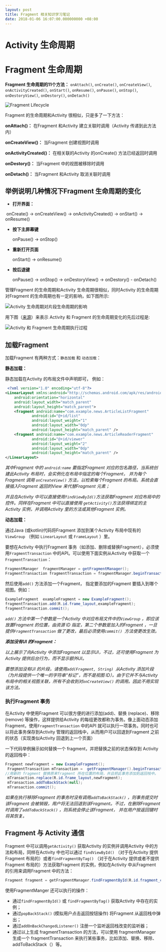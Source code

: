 ```yaml
---
layout: post
title: Fragment 相关知识学习笔记
date: 2018-01-06 16:07:00.000000000 +08:00
---
```




# Activity 生命周期  



#  Fragment 生命周期

**Fragment 生命周期的11个方法：** `onAttach()`, `onCreate()`, `onCreateView()`, `onActivityCreated()`, `onStart()`, `onResume()`, `onPause()`, `onStop()`, `onDestoryView()`, `onDestory()`, `onDetach() `  

 ![Fragment Lifecycle](https://github.com/XXXXJL/xxxxjl.github.io/raw/master/assets/blog_images/2019-01/2019010505.png?raw=true)  

Fragment 的生命周期和Activity  很相似，只是多了一下方法：

**onAttach()：** 在Fragment 和Activity 建立关联时调用（Activity 传递到此方法内）

**onCreateView()：** 当Fragment 创建视图时调用

**onActivityCreated()：** 在相关联的Activity 的onCreate() 方法已经返回时调用

**onDestory()：** 当Fragment 中的视图被移除时调用

**onDetach()：** 当Fragment 和Activity 取消关联时调用  



## 举例说明几种情况下Fragment 生命周期的变化

* **打开界面：** 

​       onCreate() -> onCreateView() -> onActivityCreated() -> onStart() -> onResume() 

* **按下主屏幕键** 

  onPause() -> onStop() 

* **重新打开页面**

  onStart() -> onResume()

* **按后退键**

  onPause() -> onStop() -> onDestoryView() -> onDestory() - onDetach()

管理Fragment 的生命周期和Activity 生命周期很相似，同时Activity 的生命周期对Fragment 的生命周期也有一定的影响，如下图所示:  

 ![Activity 生命周期对片段生命周期的影响](https://github.com/XXXXJL/xxxxjl.github.io/raw/master/assets/blog_images/2019-01/2019010506.png?raw=true)   

用下图（[来源](https://www.jianshu.com/p/184f0c8857d6)）来表示 Activity 和 Fragment 的生命周期变化的先后过程是: 

 ![Activity 和 Fragment 生命周期执行过程](https://github.com/XXXXJL/xxxxjl.github.io/raw/master/assets/blog_images/2019-01/2019010507.png?raw=true)     



## 加载Fragment 

加载Fragment 有两种方式：`静态加载` 和 `动态加载`：

**静态加载：**

静态加载在Activity 的布局文件中声明即可，  例如：

```xml
 <?xml version="1.0" encoding="utf-8"?>
<LinearLayout xmlns:android="http://schemas.android.com/apk/res/android"
    android:orientation="horizontal"
    android:layout_width="match_parent"
    android:layout_height="match_parent">
    <fragment android:name="com.example.news.ArticleListFragment"
            android:id="@+id/list"
            android:layout_weight="1"
            android:layout_width="0dp"
            android:layout_height="match_parent" />
    <fragment android:name="com.example.news.ArticleReaderFragment"
            android:id="@+id/viewer"
            android:layout_weight="2"
            android:layout_width="0dp"
            android:layout_height="match_parent" />
</LinearLayout>
```

*其中Fragment 中的 `android:name` 要指定Fragment 对应的包名路径，当系统创建此Activity 布局时，会实例化在布局中指定的每个Fragment， 并为每个Fragment 调用 `onCreateView()` 方法，以检索每个Fragment 的布局。系统会直接插入Fragment 返回的View 来代替Fragment 元素；* 

*并且在Activity 中可以直接使用`findViewById()`方法获取Fragment 对应布局中的控件。同样在Fragment 中可以直接使用 `getActivity()`方法获得绑定的主Activity 实例，并调用Activity 里的方法或其他Fragment 实例。*  

**动态加载：** 

通过Java (或kotlin)代码将Fragment 添加到某个Activity 布局中现有的 `ViewGroup` （例如 `LinearLayout` 或 `FrameLayout` ）里。

要想在Activity 中执行Fragment 事务（如添加、删除或替换Fragment），必须使用`FragmentTransaction` 中的API。可以使用下面实例从Activity 中获取一个`FragmentTransaction`：

```java
FragmentManager  fragmentManager = getFragmentManager();
FragmentTransaction fragmentTransaction = fragmentManager.beginTransaction();
```

然后使用`add()` 方法添加一个Fragment， 指定要添加的Fragment 要插入到哪个视图。例如：

```java
ExampleFragment  exampleFragment = new ExampleFragment();
fragmentTransaction.add(R.id.frame_layout,exampleFragment);
fragmentTransaction.commit();
```

*`add()` 方法中第一个参数是一个Activity 中对应布局文件中的`ViewGroup` ，即应该放置Fragment 的位置，由资源 ID 指定，第二个参数是加入的Fragment ，一旦提供`FragmentTransaction`  做了更改，最后必须使用`commit() `方法使更改生效。*  

***添加没有UI 的Fragment：***

*以上展示了向Activity 中添加Fragment 以显示UI，不过，还可使用Fragment 为Activity 提供后台行为，而不显示额外UI。*  

*要想添加没有UI 的片段，请使用`add(Fragment, String) `从Activity 添加片段（为片段提供一个唯一的字符串“标记”，而不是视图 ID）。由于它并不与Activity 布局中的相关视图关联，所有不会收到对`onCreateView()` 的调用。因此不用实现该方法。*

### **执行Fragment 事务**

在Activity 中使用Fragment 可以很方便的进行添加(add)、替换 (replace)、移除(remove) 等操作，这样提供给Activity 的每组更改都称为事务。像上面动态添加Fragment，使用`FragmentTransaction` 中的API 就可以执行一项事务。同时也可以将此事务保存到Activity 管理的返回栈中，从而用户可以回退到Fragment 之前的状态（实现类似Activity 回退到上一个页面）

一下代码举例展示如何替换一个 fragment，并把替换之前的状态保存到 Activity 的返回栈中：

```java
Fragment newFragment = new ExampleFragment();
 FragmentTransaction mTransaction =  getFragmentManager().beginTransaction();
//用新的 fragment 替换原来fragment 所在位置的布局，并且把此事务添加到返回栈中。
 mTransaction.replace(R.id.frame_layout,newFragment);
 mTransaction.addToBackStack(null);
 mTransaction.commit();
```

*如果在执行移除Fragment 的事务时没有调用`addToBackStack()` ，则事务提交时该Fragment 会被销毁，用户将无法回退到该Fragment。不过，在删除Fragment 时调用了`addToBackStack()` ，则系统会停止该Fragment， 并在用户按返回键时将其恢复。*



## Fragment 与 Activity 通信

Fragment 中可以调用`getActivity()` 获取Activity 的实例并调用Activity 中的方法和布局，同样在Activity 中也可以通过 `findViewById()` （对于在Activity 提供Fragment 布局的）或者`findFragmentByTag()` （对于在Activity 提供或者不提供Fragment 布局的）方法获取Fragment 的实例，例如在Activity 中从Fragment 的引用来调用Fragment 中的方法：

```java
Fragment fragment = getFragmentManager.findFragmentById(R.id.fragment_container);
```

使用FragmentManger 还可以执行的操作：

* 通过`findFragmentById()` 或 `findFragmentByTag()` 获取Activity 中存在的实例；
* 通过`popBackStack()` (模拟用户点击返回按钮操作) 将Fragment 从返回栈中弹出；
* 通过`addOnBackChangedListener()` 注册一个监听返回栈改变的监听器；
* 通过以上生成 fragmentTransaction 的方法，可以使用 fragmentManager 生成一个 fragmentTransaction 来执行某些事务，比如添加、替换、移除、addToBackStack（）等。